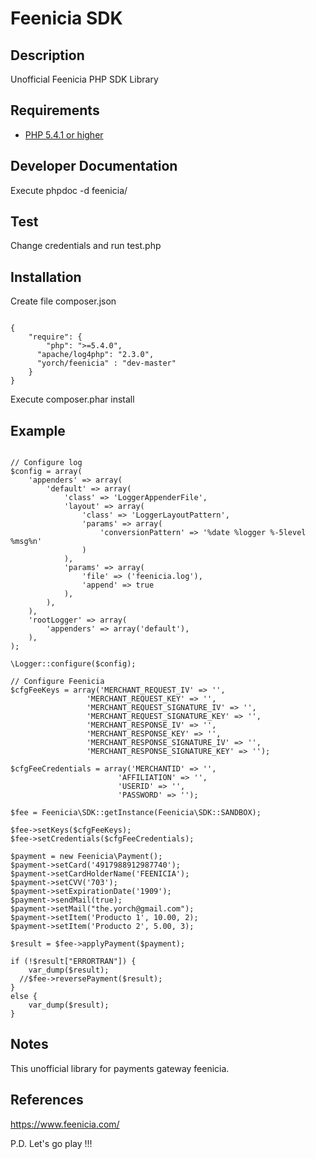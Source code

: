# Feenicia SDK #

## Description ##
Unofficial Feenicia PHP SDK Library

## Requirements ##
* [PHP 5.4.1 or higher](http://www.php.net/)

## Developer Documentation ##
Execute phpdoc -d feenicia/

## Test ##
Change credentials and run test.php

## Installation ##
Create file composer.json
~~~

{
    "require": {
    	"php": ">=5.4.0",
      "apache/log4php": "2.3.0",
      "yorch/feenicia" : "dev-master"
    }
}

~~~

Execute composer.phar install

## Example ##
~~~

// Configure log
$config = array(
    'appenders' => array(
        'default' => array(
            'class' => 'LoggerAppenderFile',
            'layout' => array(
                'class' => 'LoggerLayoutPattern',
                'params' => array(
                    'conversionPattern' => '%date %logger %-5level %msg%n'
                )
            ),
            'params' => array(
                'file' => ('feenicia.log'),
                'append' => true
            ),
        ),
    ),
    'rootLogger' => array(
        'appenders' => array('default'),
    ),
);

\Logger::configure($config);

// Configure Feenicia
$cfgFeeKeys = array('MERCHANT_REQUEST_IV' => '', 
                 'MERCHANT_REQUEST_KEY' => '', 
                 'MERCHANT_REQUEST_SIGNATURE_IV' => '', 
                 'MERCHANT_REQUEST_SIGNATURE_KEY' => '', 
                 'MERCHANT_RESPONSE_IV' => '', 
                 'MERCHANT_RESPONSE_KEY' => '', 
                 'MERCHANT_RESPONSE_SIGNATURE_IV' => '', 
                 'MERCHANT_RESPONSE_SIGNATURE_KEY' => '');

$cfgFeeCredentials = array('MERCHANTID' => '',
                        'AFFILIATION' => '',
                        'USERID' => '',
                        'PASSWORD' => '');

$fee = Feenicia\SDK::getInstance(Feenicia\SDK::SANDBOX);

$fee->setKeys($cfgFeeKeys);
$fee->setCredentials($cfgFeeCredentials);

$payment = new Feenicia\Payment();
$payment->setCard('4917988912987740');
$payment->setCardHolderName('FEENICIA');
$payment->setCVV('703');
$payment->setExpirationDate('1909');
$payment->sendMail(true);
$payment->setMail("the.yorch@gmail.com");
$payment->setItem('Producto 1', 10.00, 2);
$payment->setItem('Producto 2', 5.00, 3);

$result = $fee->applyPayment($payment);

if (!$result["ERRORTRAN"]) {
    var_dump($result);
  //$fee->reversePayment($result);
}
else {
    var_dump($result);
}

~~~

## Notes ##
This unofficial library for payments gateway feenicia.

## References ##
https://www.feenicia.com/

P.D. Let's go play !!!




